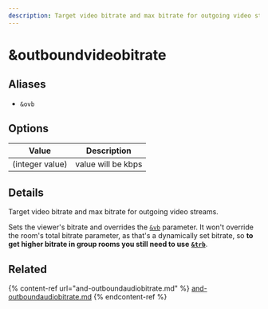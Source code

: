 ```yaml
---
description: Target video bitrate and max bitrate for outgoing video streams
---
```


# \&outboundvideobitrate

## Aliases

* `&ovb`

## Options

| Value           | Description        |
| --------------- | ------------------ |
| (integer value) | value will be kbps |

## Details

Target video bitrate and max bitrate for outgoing video streams.

Sets the viewer's bitrate and overrides the [`&vb`](../viewer-parameters/bitrate.md) parameter.  It won't override the room's total bitrate parameter, as that's a dynamically set bitrate, so **to get higher bitrate in group rooms you still need to use** [**`&trb`**](../viewer-parameters/totalroombitrate.md).&#x20;

## Related

{% content-ref url="and-outboundaudiobitrate.md" %}
[and-outboundaudiobitrate.md](and-outboundaudiobitrate.md)
{% endcontent-ref %}
